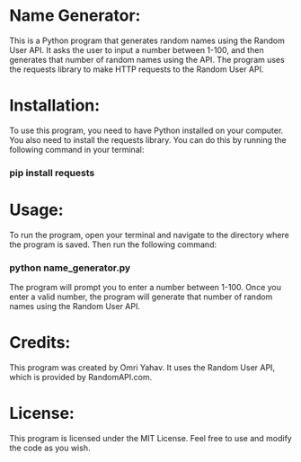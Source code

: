 # Name Generator:
This is a Python program that generates random names using the Random User API. It asks the user to input a number between 1-100, and then generates that number of random names using the API. The program uses the requests library to make HTTP requests to the Random User API.

# Installation:
To use this program, you need to have Python installed on your computer. You also need to install the requests library. You can do this by running the following command in your terminal: 

<h3>pip install requests</h3>



# Usage:
To run the program, open your terminal and navigate to the directory where the program is saved. Then run the following command:

<h3>python name_generator.py</h3>

The program will prompt you to enter a number between 1-100. Once you enter a valid number, the program will generate that number of random names using the Random User API.

# Credits:
This program was created by Omri Yahav. It uses the Random User API, which is provided by RandomAPI.com.

# License:
This program is licensed under the MIT License. Feel free to use and modify the code as you wish.
